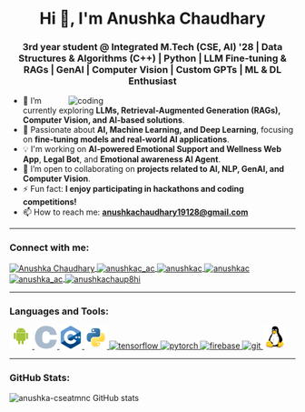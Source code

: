 <h1 align="center">Hi 👋, I'm Anushka Chaudhary</h1>
<h3 align="center"> 3rd year student @ Integrated M.Tech (CSE, AI) '28 | Data Structures & Algorithms (C++) | Python | LLM Fine-tuning & RAGs | GenAI | Computer Vision | Custom GPTs | ML & DL Enthusiast</h3>

<img align="right" alt="coding" width="400" src="https://cdn.dribbble.com/users/4055494/screenshots/15215756/media/d2b66c4ca0192aa26d103448b3d1518b.gif">

- 🌱 I’m currently exploring **LLMs, Retrieval-Augmented Generation (RAGs), Computer Vision, and AI-based solutions**.  
- 🔬 Passionate about **AI, Machine Learning, and Deep Learning**, focusing on **fine-tuning models and real-world AI applications**.  
- 💡 I'm working on **AI-powered Emotional Support and Wellness Web App**, **Legal Bot**, and **Emotional awareness AI Agent**.  
- 👯 I’m open to collaborating on **projects related to AI, NLP, GenAI, and Computer Vision**.  
- ⚡ Fun fact: **I enjoy participating in hackathons and coding competitions!**  
- 📫 How to reach me: **anushkachaudhary19128@gmail.com**  

---

<h3 align="left">Connect with me:</h3>
<p align="left">
<a href="https://www.linkedin.com/in/anushka-chaudhary-73416127a/" target="blank">
  <img align="center" src="https://raw.githubusercontent.com/rahuldkjain/github-profile-readme-generator/master/src/images/icons/Social/linked-in-alt.svg" alt="Anushka Chaudhary" height="30" width="40"/>
</a>
<a href="https://instagram.com/anushkac_ac" target="blank">
  <img align="center" src="https://raw.githubusercontent.com/rahuldkjain/github-profile-readme-generator/master/src/images/icons/Social/instagram.svg" alt="anushkac_ac" height="30" width="40"/>
</a>
<a href="https://www.codechef.com/users/anushkac" target="blank">
  <img align="center" src="https://cdn.jsdelivr.net/npm/simple-icons@3.1.0/icons/codechef.svg" alt="anushkac" height="30" width="40"/>
</a>
<a href="https://codeforces.com/profile/anushkac" target="blank">
  <img align="center" src="https://raw.githubusercontent.com/rahuldkjain/github-profile-readme-generator/master/src/images/icons/Social/codeforces.svg" alt="anushkac" height="30" width="40"/>
</a>
<a href="https://www.leetcode.com/anushka_ac" target="blank">
  <img align="center" src="https://raw.githubusercontent.com/rahuldkjain/github-profile-readme-generator/master/src/images/icons/Social/leet-code.svg" alt="anushka_ac" height="30" width="40"/>
</a>
<a href="https://auth.geeksforgeeks.org/user/anushkachaup8hi" target="blank">
  <img align="center" src="https://raw.githubusercontent.com/rahuldkjain/github-profile-readme-generator/master/src/images/icons/Social/geeks-for-geeks.svg" alt="anushkachaup8hi" height="30" width="40"/>
</a>
</p>

---

<h3 align="left">Languages and Tools:</h3>
<p align="left">
  <a href="https://developer.android.com" target="_blank" rel="noreferrer">
    <img src="https://raw.githubusercontent.com/devicons/devicon/master/icons/android/android-original-wordmark.svg" alt="android" width="40" height="40"/>
  </a>
  <a href="https://www.cprogramming.com/" target="_blank" rel="noreferrer">
    <img src="https://raw.githubusercontent.com/devicons/devicon/master/icons/c/c-original.svg" alt="c" width="40" height="40"/>
  </a>
  <a href="https://www.w3schools.com/cpp/" target="_blank" rel="noreferrer">
    <img src="https://raw.githubusercontent.com/devicons/devicon/master/icons/cplusplus/cplusplus-original.svg" alt="cplusplus" width="40" height="40"/>
  </a>
  <a href="https://www.python.org" target="_blank" rel="noreferrer">
    <img src="https://raw.githubusercontent.com/devicons/devicon/master/icons/python/python-original.svg" alt="python" width="40" height="40"/>
  </a>
  <a href="https://www.tensorflow.org/" target="_blank" rel="noreferrer">
    <img src="https://www.vectorlogo.zone/logos/tensorflow/tensorflow-icon.svg" alt="tensorflow" width="40" height="40"/>
  </a>
  <a href="https://pytorch.org/" target="_blank" rel="noreferrer">
    <img src="https://www.vectorlogo.zone/logos/pytorch/pytorch-icon.svg" alt="pytorch" width="40" height="40"/>
  </a>
  <a href="https://firebase.google.com/" target="_blank" rel="noreferrer">
    <img src="https://www.vectorlogo.zone/logos/firebase/firebase-icon.svg" alt="firebase" width="40" height="40"/>
  </a>
  <a href="https://git-scm.com/" target="_blank" rel="noreferrer">
    <img src="https://www.vectorlogo.zone/logos/git-scm/git-scm-icon.svg" alt="git" width="40" height="40"/>
  </a>
  <a href="https://www.linux.org/" target="_blank" rel="noreferrer">
    <img src="https://raw.githubusercontent.com/devicons/devicon/master/icons/linux/linux-original.svg" alt="linux" width="40" height="40"/>
  </a>
</p>

---

<h3 align="left">GitHub Stats:</h3>
<p align="left">
  <img src="https://github-readme-stats.vercel.app/api?username=anushka-cseatmnc&show_icons=true&theme=radical" alt="anushka-cseatmnc GitHub stats"/>
</p>

